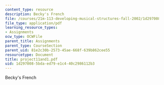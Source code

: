 ```yaml
---
content_type: resource
description: Becky's French
file: /courses/21m-113-developing-musical-structures-fall-2002/1d2970085bdaed79e1c440c2986112b3_project11and1.pdf
file_type: application/pdf
learning_resource_types:
- Assignments
ocw_type: OCWFile
parent_title: Assignments
parent_type: CourseSection
parent_uid: 81e2c30b-2573-45ae-668f-639b862cee55
resourcetype: Document
title: project11and1.pdf
uid: 1d297008-5bda-ed79-e1c4-40c2986112b3
---
```

Becky's French

